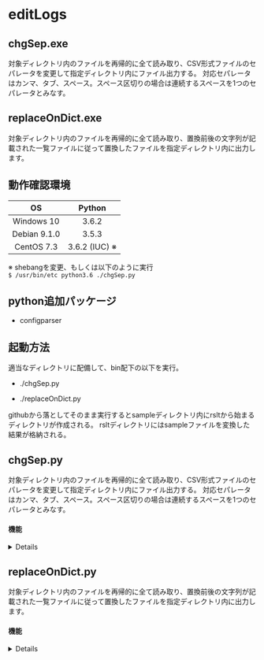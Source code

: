 # editLogs

## chgSep.exe

対象ディレクトリ内のファイルを再帰的に全て読み取り、CSV形式ファイルのセパレータを変更して指定ディレクトリ内にファイル出力する。
対応セパレータはカンマ、タブ、スペース。スペース区切りの場合は連続するスペースを1つのセパレータとみなす。

## replaceOnDict.exe

対象ディレクトリ内のファイルを再帰的に全て読み取り、置換前後の文字列が記載された一覧ファイルに従って置換したファイルを指定ディレクトリ内に出力します。


## 動作確認環境

|OS|Python|
|:--:|:--:|
|Windows 10|3.6.2|
|Debian 9.1.0|3.5.3|
|CentOS 7.3|3.6.2 (IUC)  ※|

※ shebangを変更、もしくは以下のように実行<br>
`$ /usr/bin/etc python3.6 ./chgSep.py`

## python追加パッケージ

* configparser

## 起動方法
適当なディレクトリに配備して、bin配下の以下を実行。

- ./chgSep.py

- ./replaceOnDict.py

githubから落としてそのまま実行するとsampleディレクトリ内にrsltから始まるディレクトリが作成される。
rsltディレクトリにはsampleファイルを変換した結果が格納される。

## chgSep.py

対象ディレクトリ内のファイルを再帰的に全て読み取り、CSV形式ファイルのセパレータを変更して指定ディレクトリ内にファイル出力する。
対応セパレータはカンマ、タブ、スペース。スペース区切りの場合は連続するスペースを1つのセパレータとみなす。

#### 機能

<details>
<ul>
  <li>入出力ディレクトリの指定。</li>
  <li>入出力ファイルの文字エンコード指定。<br>
  入力ファイルと出力ファイルで文字エンコードを変更していて、変換できない文字が存在する場合は該当文字を「●」に置換して該当ファイルと行をログ出力します。</li>
  <li>出力ファイルの改行コード指定。入力ファイルの改行コードをそのまま反映することも可能です。)</li>
  <li>囲み文字(ダブルクォートとか)の指定。変換は不可。</li>
  <li>セパレータ変換対象列数の指定。セパレータにスペースを選択した場合のみ使用可能。<br>(左から数えて〇番目まで変換・・・一番右の列に引数付きのコマンドが出力されるtopコマンドとか向けです。)</li>
  <li>行内から日時文字列を取得して列の先頭に付与する。また、次行に日時文字列が含まれない場合は前行の日時文字列を付与する。<br>
  Apacheのデフォルトアクセスログ形式の日付をExcelで読みやすくしたいとき向けです。<br>
  `# watch "date '+%Y/%m/%d %H:%M:%S' >> /tmp/top.txt;top -bn1 >> /tmp/top.txt"`<br>
  みたいなコマンドで取得したファイルの全行に日時を含めたいとき向けでもあります。</li>
  <li>正規表現に一致する行のみを抜き出す。<br>
  連続取得したtop等の結果から特定プロセスの行だけを抜き出したいとき向けです。<br>
  netstatのように「スペース区切りの場合は連続するスペースを1つのセパレータとみなす」<br>
  という考え方だと行ごとの列数が変わってしまって見づらいログの場合はこの設定で必要な行のみ抜き出します。</li>
</ul>
<br>
さらなる詳細はconfディレクトリ内chgSep.conf及びsample/xsvディレクトリ内の各ディレクトリに配備されているchgSepOrg.confに記載しています。<br>
<br>
(sample/xsvディレクトリ内でchgSepOrg.confが存在しないディレクトリのファイルに対してはchgSep.confの設定に従って変換を行います。)
</details>

## replaceOnDict.py

対象ディレクトリ内のファイルを再帰的に全て読み取り、置換前後の文字列が記載された一覧ファイルに従って置換したファイルを指定ディレクトリ内に出力します。

#### 機能
<details>
<ul>
  <li>入出力ディレクトリの指定。</li>
  <li>入出力ファイルの文字エンコード指定。<br>
  入力ファイルと出力ファイルで文字エンコードを変更していて、変換できない文字が存在する場合は該当文字を「●」に置換して該当ファイルと行をログ出力します。</li>
  <li>出力ファイルの改行コード指定。入力ファイルの改行コードをそのまま反映することも可能です。)</li>
</ul>
<br>
さらなる詳細はconfディレクトリ内replaceOnDict.confに記載しています。
</details>
